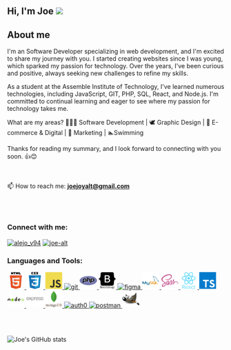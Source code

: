 ## Hi, I'm Joe <img src="https://media.giphy.com/media/hvRJCLFzcasrR4ia7z/giphy.gif" width="25px">

## About me
I'm an Software Developer specializing in web development, and I'm excited to share my journey with you. I started creating websites since I was young, which sparked my passion for technology. 
Over the years, I've been curious and positive, always seeking new challenges to refine my skills. 

As a student at the Assemble Institute of Technology, I've learned numerous technologies, including JavaScript, GIT, PHP, SQL, React, and Node.js. I'm committed to continual learning and eager to see where my passion for technology takes me. 

What are my areas? 👨🏻‍🎤 Software Development | 🕊 Graphic Design | 🚀 E-commerce & Digital | 💼 Marketing | 🏊Swimming

Thanks for reading my summary, and I look forward to connecting with you soon. 👍😊

<br />

📫 How to reach me: **joejoyalt@gmail.com**

<br />
<br />

<h3 align="left">Connect with me:</h3>
<p align="left">
<a href="https://www.instagram.com/joejoyjoy/" target="blank"><img align="center" src="https://raw.githubusercontent.com/rahuldkjain/github-profile-readme-generator/master/src/images/icons/Social/instagram.svg" alt="alejo_v94" height="30" width="40" /></a>
<a href="https://www.linkedin.com/in/joe-alt/" target="blank"><img align="center" src="https://raw.githubusercontent.com/rahuldkjain/github-profile-readme-generator/master/src/images/icons/Social/linked-in-alt.svg" alt="joe-alt" height="30" width="40" /></a>
</p>


<h3 align="left">Languages and Tools:</h3>
<p align="left"> 
<a href="https://www.w3.org/html/" target="_blank" rel="noreferrer"> 
  <svg width="40" height="40">
    <foreignObject width="40" height="40">
      <style>
        .background {
          background-color: #F7F7F7;
          border-radius: 8px;
        }
      </style>
      <img src="https://raw.githubusercontent.com/devicons/devicon/master/icons/html5/html5-original-wordmark.svg" alt="html5" class="background" /> 
    </foreignObject>
  </svg>
</a>
<a href="https://www.w3schools.com/css/" target="_blank" rel="noreferrer"> 
  <svg width="40" height="40">
    <foreignObject width="40" height="40">
      <style>
        .background {
          background-color: #F7F7F7;
          border-radius: 8px;
        }
      </style>
      <img src="https://raw.githubusercontent.com/devicons/devicon/master/icons/css3/css3-original-wordmark.svg" alt="css3" class="background" /> 
    </foreignObject>
  </svg>
</a>
<a href="https://developer.mozilla.org/en-US/docs/Web/JavaScript" target="_blank" rel="noreferrer"> 
  <img src="https://raw.githubusercontent.com/devicons/devicon/master/icons/javascript/javascript-original.svg" alt="javascript" width="40" height="40"/> 
</a> 
<a href="https://git-scm.com/" target="_blank" rel="noreferrer"> 
  <img src="https://www.vectorlogo.zone/logos/git-scm/git-scm-icon.svg" alt="git" width="40" height="40"/> 
</a> 
<a href="https://www.php.net" target="_blank" rel="noreferrer"> 
  <img src="https://raw.githubusercontent.com/devicons/devicon/master/icons/php/php-original.svg" alt="php" width="40" height="40"/> 
</a> 
<a href="https://getbootstrap.com" target="_blank" rel="noreferrer"> 
  <img src="https://raw.githubusercontent.com/devicons/devicon/master/icons/bootstrap/bootstrap-plain-wordmark.svg" alt="bootstrap" width="40" height="40"/> 
</a> 
<a href="https://www.figma.com/" target="_blank" rel="noreferrer"> 
  <img src="https://www.vectorlogo.zone/logos/figma/figma-icon.svg" alt="figma" width="40" height="40"/> 
</a>
<a href="https://www.mysql.com/" target="_blank" rel="noreferrer"> 
  <svg width="40" height="40">
    <foreignObject width="40" height="40">
      <style>
        .background {
          background-color: #F7F7F7;
          border-radius: 8px;
        }
      </style>
      <img src="https://raw.githubusercontent.com/devicons/devicon/master/icons/mysql/mysql-original-wordmark.svg" alt="mysql" class="background" /> 
    </foreignObject>
  </svg>
</a>
<a href="https://sass-lang.com" target="_blank" rel="noreferrer"> 
  <img src="https://raw.githubusercontent.com/devicons/devicon/master/icons/sass/sass-original.svg" alt="sass" width="40" height="40"/> 
</a> 
<a href="https://reactjs.org/" target="_blank" rel="noreferrer"> 
  <img src="https://raw.githubusercontent.com/devicons/devicon/master/icons/react/react-original-wordmark.svg" alt="react" width="40" height="40"/> 
</a> 
<a href="https://www.typescriptlang.org/" target="_blank" rel="noreferrer"> 
  <img src="https://raw.githubusercontent.com/devicons/devicon/master/icons/typescript/typescript-original.svg" alt="TypeScript" width="40" height="40"/> 
</a>
<a href="https://nodejs.org" target="_blank" rel="noreferrer"> 
  <svg width="40" height="40">
    <foreignObject width="40" height="40">
      <style>
        .background {
          background-color: #F7F7F7;
          border-radius: 8px;
        }
      </style>
      <img src="https://raw.githubusercontent.com/devicons/devicon/master/icons/nodejs/nodejs-original-wordmark.svg" alt="nodejs" class="background" /> 
    </foreignObject>
  </svg>
</a>
<a href="https://expressjs.com" target="_blank" rel="noreferrer">
  <svg width="40" height="40">
    <foreignObject width="40" height="40">
      <style>
        .background {
          background-color: #F7F7F7;
          border-radius: 8px;
        }
      </style>
      <img src="https://raw.githubusercontent.com/devicons/devicon/master/icons/express/express-original-wordmark.svg" alt="express" class="background" /> 
    </foreignObject>
  </svg>
</a>
<a href="https://www.mongodb.com/" target="_blank" rel="noreferrer">
  <svg width="40" height="40">
    <foreignObject width="40" height="40">
      <style>
        .background {
          background-color: #F7F7F7;
          border-radius: 8px;
        }
      </style>
      <img src="https://raw.githubusercontent.com/devicons/devicon/master/icons/mongodb/mongodb-original-wordmark.svg" alt="mongodb" class="background" /> 
    </foreignObject>
  </svg>
</a>
<a href="https://auth0.com/" target="_blank" rel="noreferrer"> 
  <img src="https://avatars.githubusercontent.com/u/2824157" alt="auth0" width="40" height="40"/> 
</a> 
<a href="https://postman.com" target="_blank" rel="noreferrer"> 
  <img src="https://www.vectorlogo.zone/logos/getpostman/getpostman-icon.svg" alt="postman" width="40" height="40"/> 
</a> 
<a href="https://www.gimp.org" target="_blank" rel="noreferrer"> 
  <img src="https://raw.githubusercontent.com/devicons/devicon/master/icons/gimp/gimp-original.svg" alt="gimp" width="40" height="40"/> 
</a> 
</p>

<br />
<br />


![Joe's GitHub stats](https://github-readme-stats.vercel.app/api?username=joejoyjoy&hide=contribs,prs)


<!--
**joejoyjoy/joejoyjoy** is a ✨ _special_ ✨ repository because its `README.md` (this file) appears on your GitHub profile.

Here are some ideas to get you started:

- 🔭 I’m currently working on ...
- 🌱 I’m currently learning ...
- 👯 I’m looking to collaborate on ...
- 🤔 I’m looking for help with ...
- 💬 Ask me about ...
- 📫 How to reach me: ...
- 😄 Pronouns: ...
- ⚡ Fun fact: ...
-->
